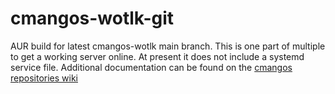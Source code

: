 cmangos-wotlk-git
======================

AUR build for latest cmangos-wotlk main branch.  This is one part of multiple to get a working server online.  At present it does not include a systemd service file.  Additional documentation can be found on the [cmangos repositories wiki](https://github.com/cmangos/issues/wiki)
